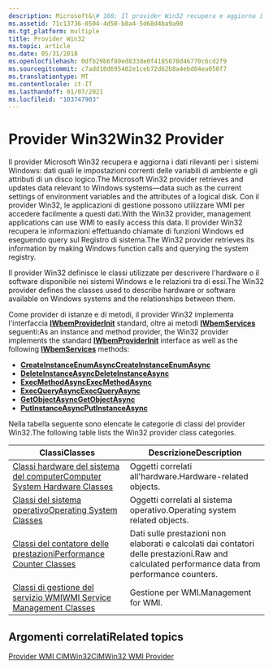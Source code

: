 ```yaml
---
description: Microsoft&\# 160; Il provider Win32 recupera e aggiorna i dati rilevanti per i sistemi Windows&\# 8212, dati quali le impostazioni correnti delle variabili di ambiente e gli attributi di un disco logico.
ms.assetid: 71c13736-0504-4d50-b8a4-5d68d4ba9a90
ms.tgt_platform: multiple
title: Provider Win32
ms.topic: article
ms.date: 05/31/2018
ms.openlocfilehash: 0dfb29b6f80ed833de0f4185070d46770c6cd2f9
ms.sourcegitcommit: c7add10d695482e1ceb72d62b8a4ebd84ea050f7
ms.translationtype: MT
ms.contentlocale: it-IT
ms.lasthandoff: 01/07/2021
ms.locfileid: "103747903"
---
```

# <a name="win32-provider"></a><span data-ttu-id="a0ec3-103">Provider Win32</span><span class="sxs-lookup"><span data-stu-id="a0ec3-103">Win32 Provider</span></span>

<span data-ttu-id="a0ec3-104">Il provider Microsoft Win32 recupera e aggiorna i dati rilevanti per i sistemi Windows: dati quali le impostazioni correnti delle variabili di ambiente e gli attributi di un disco logico.</span><span class="sxs-lookup"><span data-stu-id="a0ec3-104">The Microsoft Win32 provider retrieves and updates data relevant to Windows systems—data such as the current settings of environment variables and the attributes of a logical disk.</span></span> <span data-ttu-id="a0ec3-105">Con il provider Win32, le applicazioni di gestione possono utilizzare WMI per accedere facilmente a questi dati.</span><span class="sxs-lookup"><span data-stu-id="a0ec3-105">With the Win32 provider, management applications can use WMI to easily access this data.</span></span> <span data-ttu-id="a0ec3-106">Il provider Win32 recupera le informazioni effettuando chiamate di funzioni Windows ed eseguendo query sul Registro di sistema.</span><span class="sxs-lookup"><span data-stu-id="a0ec3-106">The Win32 provider retrieves its information by making Windows function calls and querying the system registry.</span></span>

<span data-ttu-id="a0ec3-107">Il provider Win32 definisce le classi utilizzate per descrivere l'hardware o il software disponibile nei sistemi Windows e le relazioni tra di essi.</span><span class="sxs-lookup"><span data-stu-id="a0ec3-107">The Win32 provider defines the classes used to describe hardware or software available on Windows systems and the relationships between them.</span></span>

<span data-ttu-id="a0ec3-108">Come provider di istanze e di metodi, il provider Win32 implementa l'interfaccia [**IWbemProviderInit**](/windows/win32/api/wbemprov/nn-wbemprov-iwbemproviderinit) standard, oltre ai metodi [**IWbemServices**](/windows/win32/api/wbemcli/nn-wbemcli-iwbemservices) seguenti:</span><span class="sxs-lookup"><span data-stu-id="a0ec3-108">As an instance and method provider, the Win32 provider implements the standard [**IWbemProviderInit**](/windows/win32/api/wbemprov/nn-wbemprov-iwbemproviderinit) interface as well as the following [**IWbemServices**](/windows/win32/api/wbemcli/nn-wbemcli-iwbemservices) methods:</span></span>

-   [<span data-ttu-id="a0ec3-109">**CreateInstanceEnumAsync**</span><span class="sxs-lookup"><span data-stu-id="a0ec3-109">**CreateInstanceEnumAsync**</span></span>](/windows/win32/api/wbemcli/nf-wbemcli-iwbemservices-createinstanceenumasync)
-   [<span data-ttu-id="a0ec3-110">**DeleteInstanceAsync**</span><span class="sxs-lookup"><span data-stu-id="a0ec3-110">**DeleteInstanceAsync**</span></span>](/windows/win32/api/wbemcli/nf-wbemcli-iwbemservices-deleteinstanceasync)
-   [<span data-ttu-id="a0ec3-111">**ExecMethodAsync**</span><span class="sxs-lookup"><span data-stu-id="a0ec3-111">**ExecMethodAsync**</span></span>](/windows/win32/api/wbemcli/nf-wbemcli-iwbemservices-execmethodasync)
-   [<span data-ttu-id="a0ec3-112">**ExecQueryAsync**</span><span class="sxs-lookup"><span data-stu-id="a0ec3-112">**ExecQueryAsync**</span></span>](/windows/win32/api/wbemcli/nf-wbemcli-iwbemservices-execqueryasync)
-   [<span data-ttu-id="a0ec3-113">**GetObjectAsync**</span><span class="sxs-lookup"><span data-stu-id="a0ec3-113">**GetObjectAsync**</span></span>](/windows/win32/api/wbemcli/nf-wbemcli-iwbemservices-getobjectasync)
-   [<span data-ttu-id="a0ec3-114">**PutInstanceAsync**</span><span class="sxs-lookup"><span data-stu-id="a0ec3-114">**PutInstanceAsync**</span></span>](/windows/win32/api/wbemcli/nf-wbemcli-iwbemservices-putinstanceasync)

<span data-ttu-id="a0ec3-115">Nella tabella seguente sono elencate le categorie di classi del provider Win32.</span><span class="sxs-lookup"><span data-stu-id="a0ec3-115">The following table lists the Win32 provider class categories.</span></span>



| <span data-ttu-id="a0ec3-116">Classi</span><span class="sxs-lookup"><span data-stu-id="a0ec3-116">Classes</span></span>                                                                             | <span data-ttu-id="a0ec3-117">Descrizione</span><span class="sxs-lookup"><span data-stu-id="a0ec3-117">Description</span></span>                                                               |
|-------------------------------------------------------------------------------------|---------------------------------------------------------------------------|
| [<span data-ttu-id="a0ec3-118">Classi hardware del sistema del computer</span><span class="sxs-lookup"><span data-stu-id="a0ec3-118">Computer System Hardware Classes</span></span>](computer-system-hardware-classes.md)<br/> | <span data-ttu-id="a0ec3-119">Oggetti correlati all'hardware.</span><span class="sxs-lookup"><span data-stu-id="a0ec3-119">Hardware-related objects.</span></span><br/>                                      |
| [<span data-ttu-id="a0ec3-120">Classi del sistema operativo</span><span class="sxs-lookup"><span data-stu-id="a0ec3-120">Operating System Classes</span></span>](operating-system-classes.md)<br/>                 | <span data-ttu-id="a0ec3-121">Oggetti correlati al sistema operativo.</span><span class="sxs-lookup"><span data-stu-id="a0ec3-121">Operating system related objects.</span></span><br/>                              |
| [<span data-ttu-id="a0ec3-122">Classi del contatore delle prestazioni</span><span class="sxs-lookup"><span data-stu-id="a0ec3-122">Performance Counter Classes</span></span>](performance-counter-classes.md)<br/>           | <span data-ttu-id="a0ec3-123">Dati sulle prestazioni non elaborati e calcolati dai contatori delle prestazioni.</span><span class="sxs-lookup"><span data-stu-id="a0ec3-123">Raw and calculated performance data from performance counters.</span></span><br/> |
| [<span data-ttu-id="a0ec3-124">Classi di gestione del servizio WMI</span><span class="sxs-lookup"><span data-stu-id="a0ec3-124">WMI Service Management Classes</span></span>](wmi-service-management-classes.md)<br/>     | <span data-ttu-id="a0ec3-125">Gestione per WMI.</span><span class="sxs-lookup"><span data-stu-id="a0ec3-125">Management for WMI.</span></span><br/>                                            |



 

## <a name="related-topics"></a><span data-ttu-id="a0ec3-126">Argomenti correlati</span><span class="sxs-lookup"><span data-stu-id="a0ec3-126">Related topics</span></span>

<dl> <dt>

[<span data-ttu-id="a0ec3-127">Provider WMI CIMWin32</span><span class="sxs-lookup"><span data-stu-id="a0ec3-127">CIMWin32 WMI Provider</span></span>](cimwin32-wmi-providers.md)
</dt> </dl>

 

 

